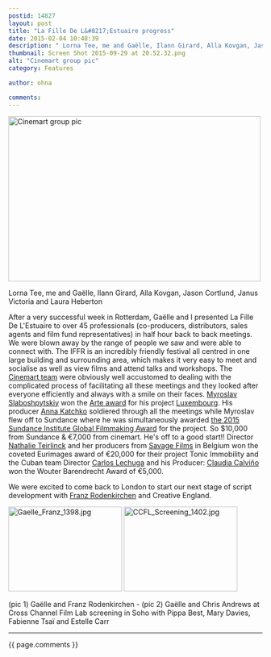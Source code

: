 ```yaml
---
postid: 14827
layout: post
title: "La Fille De L&#8217;Estuaire progress"
date: 2015-02-04 10:48:39
description: " Lorna Tee, me and Gaëlle, Ilann Girard, Alla Kovgan, Jason Cortlund, Janus Victoria and Laura Heberton After a very successful week in Rotterdam, Gaëlle and I presented La Fille De L&#8217;Estuaire to over 45 professionals (co-producers, distributors, sales agents&#8230;"
thumbnail: Screen Shot 2015-09-29 at 20.52.32.png
alt: "Cinemart group pic"
category: Features

author: ohna

comments:
---
```


<p><a href="{{ site.baseurl }}/assets_c/2015/09/Screen Shot 2015-09-29 at 20.52.32-1157.html" onclick="window.open('{{ site.baseurl }}/assets_c/2015/09/Screen Shot 2015-09-29 at 20.52.32-1157.html','popup','width=848,height=557,scrollbars=no,resizable=no,toolbar=no,directories=no,location=no,menubar=no,status=no,left=0,top=0'); return false"><img src="{{ site.baseurl }}/assets_c/2015/09/Screen Shot 2015-09-29 at 20.52.32-thumb-500x328-1157.png" width="500" height="328" alt="Cinemart group pic" class="mt-image-none" style="" /></a></p>

<p class="Filmheadercaption">Lorna Tee, me and Gaëlle, Ilann Girard, Alla Kovgan, Jason Cortlund, Janus Victoria and Laura Heberton</p>

<p>After a very successful week in Rotterdam, Gaëlle and I presented La Fille De <span class="caps">L'E</span>stuaire to over 45 professionals (co-producers, distributors, sales agents and film fund representatives) in half hour back to back meetings. We were blown away by the range of people we saw and were able to connect with. The <span class="caps">IFFR </span>is an incredibly friendly festival all centred in one large building and surrounding area, which makes it very easy to meet and socialise as well as view films and attend talks and workshops. The <a href="https://www.iffr.com/professionals/cinemine/cinemart-profile/">Cinemart team</a> were obviously well accustomed to dealing with the complicated process of facilitating all these meetings and they looked after everyone efficiently and always with a smile on their faces. <a href="https://www.youtube.com/watch?v=MY-hIgGC7Sg">Myroslav Slaboshpytskiy</a> won the <a href="https://www.iffr.com/professionals/news-2014-2015/cinemart-announces-winners/">Arte award</a> for his project <a href="http://www.alphaviolet.com/cinemart-sundance-awards-for-luxembourg/">Luxembourg</a>. His producer <a href="http://eave.org/network/19942/">Anna Katchko</a> soldiered through all the meetings while Myroslav flew off to Sundance where he was simultaneously awarded <a href="http://www.sundance.org/blogs/news/sundance-institute-selects-global-filmmaking-awards-presented-by-aj-at-the-2015-sundance-film-festival">the 2015 Sundance Institute Global Filmmaking Award</a> for the project. So $10,000 from Sundance &amp; €7,000 from cinemart. He's off to a good start!! Director <a href="http://vimeo.com/nathalieteirlinck">Nathalie Teirlinck</a> and her producers from <a href="http://www.savagefilm.be/home/">Savage Films</a> in Belgium won the coveted Eurimages award of €20,000 for their project Tonic Immobility and the Cuban team Director <a href="https://www.festivalscope.com/director/lechuga-carlos">Carlos Lechuga</a> and his Producer: <a href="http://eave.org/network/calvino/">Claudia Calviño</a> won the Wouter Barendrecht Award of €5,000. </p>

<p>We were excited to come back to London to start our next stage of script development with <a href="http://www.torinofilmlab.it/person.php?id=1">Franz Rodenkirchen</a> and Creative England. </p>

<p><a href="{{ site.baseurl }}/assets_c/2015/02/Gaelle_Franz_1398-1151.html" onclick="window.open('{{ site.baseurl }}/assets_c/2015/02/Gaelle_Franz_1398-1151.html','popup','width=640,height=480,scrollbars=no,resizable=no,toolbar=no,directories=no,location=no,menubar=no,status=no,left=0,top=0'); return false"><img src="{{ site.baseurl }}/assets_c/2015/02/Gaelle_Franz_1398-thumb-225x168-1151.jpg" width="225" height="168" alt="Gaelle_Franz_1398.jpg" class="mt-image-none" style="" /></a> <a href="{{ site.baseurl }}/assets_c/2015/02/CCFL_Screening_1402-1154.html" onclick="window.open('{{ site.baseurl }}/assets_c/2015/02/CCFL_Screening_1402-1154.html','popup','width=640,height=480,scrollbars=no,resizable=no,toolbar=no,directories=no,location=no,menubar=no,status=no,left=0,top=0'); return false"><img src="{{ site.baseurl }}/assets_c/2015/02/CCFL_Screening_1402-thumb-225x168-1154.jpg" width="225" height="168" alt="CCFL_Screening_1402.jpg" class="mt-image-none" style="" /></a></p>

<p class="Filmheadercaption">(pic 1) Gaëlle and Franz Rodenkirchen      -      (pic 2) Gaëlle and Chris Andrews at Cross Channel Film Lab screening in Soho with Pippa Best, Mary Davies, Fabienne Tsaï and Estelle Carr</p>
 

<p> </p>

<hr>

{{ page.comments }}


